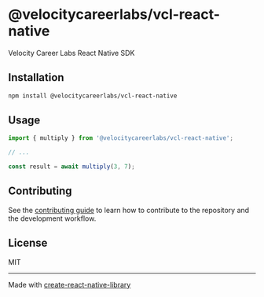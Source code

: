 # @velocitycareerlabs/vcl-react-native

Velocity Career Labs React Native SDK

## Installation

```sh
npm install @velocitycareerlabs/vcl-react-native
```

## Usage

```js
import { multiply } from '@velocitycareerlabs/vcl-react-native';

// ...

const result = await multiply(3, 7);
```

## Contributing

See the [contributing guide](CONTRIBUTING.md) to learn how to contribute to the repository and the development workflow.

## License

MIT

---

Made with [create-react-native-library](https://github.com/callstack/react-native-builder-bob)
